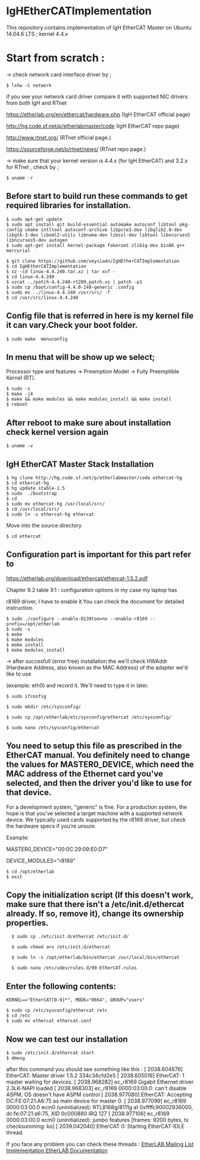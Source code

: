 # IgHEtherCATImplementation
This repository contains implementation of IgH EtherCAT Master on Ubuntu 14.04.6 LTS ; kernel 4.4.x
  
# Start from scratch : 
-> check network card interface driver by ;

    $ lshw -C network

if you see your network card driver compare it with supported NIC drivers from both IgH and RTnet

https://etherlab.org/en/ethercat/hardware.php (IgH EtherCAT official page)

http://hg.code.sf.net/p/etherlabmaster/code (IgH EtherCAT repo page)

http://www.rtnet.org/   (RTnet official page.)

https://sourceforge.net/p/rtnet/news/  (RTnet repo page.)

-> make sure that your kernel version is 4.4.x (for IgH EtherCAT) and 3.2.x for RTnet , check by  ;

    $ uname -r 

## Before start to build run these commands to get required libraries for installation.

    $ sudo apt-get update
    $ sudo apt install git build-essential automake autoconf libtool pkg-config cmake intltool autoconf-archive libpcre3-dev libglib2.0-dev libgtk-3-dev libxml2-utils libnuma-dev libssl-dev libtool libncurses5 libncurses5-dev autogen
    $ sudo apt-get install kernel-package fakeroot zlib1g-dev bin86 g++ mercurial

    $ git clone https://github.com/veysiadn/IgHEtherCATImplementation
    $ cd IgHEtherCATImplementation
    $ xz -cd linux-4.4.240.tar.xz | tar xvf -
    $ cd linux-4.4.240
    $ xzcat ../patch-4.4.240-rt209.patch.xz | patch -p1
    $ sudo cp /boot/config-4.4.0-148-generic .config
    $ sudo mv ../linux-4.4.240 /usr/src/ -f
    $ cd /usr/src/linux-4.4.240
## Config file that is referred in here is my kernel file it can vary.Check your boot folder.

    $ sudo make  menuconfig

## In menu that will be show up we select;
 Processor type and features -> Preemption Model -> Fully Preemptible Kernel (RT).

    $ sudo -s
    $ make -j4
    $ make && make modules && make modules_install && make install
    $ reboot
 ## After reboot to make sure about installation check kernel version again 
    $ uname -v


## IgH EtherCAT Master Stack Installation

    $ hg clone http://hg.code.sf.net/p/etherlabmaster/code ethercat-hg
    $ cd ethercat-hg
    $ hg update stable-1.5
    $ sudo  ./bootstrap 
    $ cd
    $ sudo mv ethercat-hg /usr/local/src/
    $ cd /usr/local/src/
    $ sudo ln -s ethercat-hg ethercat

Move into the source directory

    $ cd ethercat

## Configuration part is important for this part refer to

https://etherlab.org/download/ethercat/ethercat-1.5.2.pdf

Chapter 9.2 table 9.1 : configuration options in my case my laptop has

r8169 driver, I have to enable it.You can check the document for detailed instruction.

    $ sudo ./configure --enable-8139too=no --enable-r8169 --prefix=/opt/etherlab
    $ sudo -s
    $ make 
    $ make modules 
    $ make install
    $ make modules_install
-> after succesfull (error free) installation the we'll check HWAddr (Hardware Address, also known as the MAC Address) of the adapter we'd like to use 

(example: eth0) and record it. We'll need to type it in later.


    $ sudo ifconfig
    
    $ sudo mkdir /etc/sysconfig/
    
    $ sudo cp /opt/etherlab/etc/sysconfig/ethercat /etc/sysconfig/
    
    $ sudo nano /etc/sysconfig/ethercat

## You need to setup this file as prescribed in the EtherCAT manual. You definitely need to change the values for MASTER0_DEVICE, which need the MAC address of the Ethernet card you've selected, and then the driver you'd like to use for that device.

For a development system, "generic" is fine. For a production system, the hope is that you've selected a target machine with a supported network device. We typically used cards supported by the r8169 driver, but check the hardware specs if you’re unsure.

Example:

MASTER0_DEVICE="00:0C:29:09:E0:D7"

DEVICE_MODULES="r8169"


    $ cd /opt/etherlab
    $ exit
    
## Copy the initialization script (If this doesn't work, make sure that there isn't a /etc/init.d/ethercat already. If so, remove it), change its ownership properties.

      $ sudo cp ./etc/init.d/ethercat /etc/init.d/

      $ sudo chmod a+x /etc/init.d/ethercat

      $ sudo ln -s /opt/etherlab/bin/ethercat /usr/local/bin/ethercat

      $ sudo nano /etc/udev/rules.d/99-EtherCAT.rules
      
## Enter the following contents:

    KERNEL=="EtherCAT[0-9]*", MODE="0664", GROUP="users"

    $ sudo cp /etc/sysconfig/ethercat /etc
    $ cd /etc
    $ sudo mv ethercat ethercat.conf

## Now we can test our installation

    $ sudo /etc/init.d/ethercat start
    $ dmesg
    
after this command you should see something like this : 
[ 2038.604876] EtherCAT: Master driver 1.5.2 334c34cfd2e5
[ 2038.605018] EtherCAT: 1 master waiting for devices.
[ 2038.968282] ec_r8169 Gigabit Ethernet driver 2.3LK-NAPI loaded
[ 2038.968303] ec_r8169 0000:03:00.0: can't disable ASPM; OS doesn't have ASPM control
[ 2038.977080] EtherCAT: Accepting DC:FE:07:21:A6:75 as main device for master 0.
[ 2038.977099] ec_r8169 0000:03:00.0 ecm0 (uninitialized): RTL8168g/8111g at 0xffffc90002936000, dc:fe:07:21:a6:75, XID 0c000880 IRQ 127
[ 2038.977106] ec_r8169 0000:03:00.0 ecm0 (uninitialized): jumbo features [frames: 9200 bytes, tx checksumming: ko]
[ 2039.042040] EtherCAT 0: Starting EtherCAT-IDLE thread.

If you face any problem you can check these threads : 
[EtherLAB Mailing List Implementation ](https://lists.etherlab.org/pipermail/etherlab-dev/2014/000384.html)
[EtherLAB Documentation ](https://etherlab.org/download/ethercat/ethercat-1.5.2.pdf)

